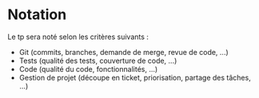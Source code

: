 # Notation

Le tp sera noté selon les critères suivants :

- Git (commits, branches, demande de merge, revue de code, ...)
- Tests (qualité des tests, couverture de code, ...)
- Code (qualité du code, fonctionnalités, ...)
- Gestion de projet (découpe en ticket, priorisation, partage des tâches, ...)
